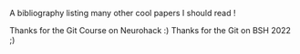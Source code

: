 A bibliography listing many other cool papers I should read !

Thanks for the Git Course on Neurohack :)
Thanks for the Git on BSH 2022 ;)
